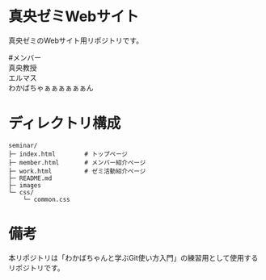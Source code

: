 # 真央ゼミWebサイト
真央ゼミのWebサイト用リポジトリです。

#メンバー  
真央教授  
エルマス  
わかばちゃぁぁぁぁぁぁん  

# ディレクトリ構成
```
seminar/
├─ index.html        # トップページ
├─ member.html       # メンバー紹介ページ
├─ work.html         # ゼミ活動紹介ページ
├─ README.md
├─ images
└─ css/
    └─ common.css
```

# 備考
本リポジトリは「わかばちゃんと学ぶGit使い方入門」の練習用として使用するリポジトリです。
